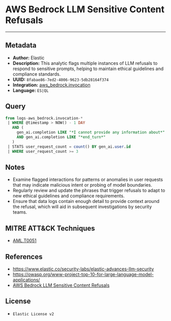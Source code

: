 # AWS Bedrock LLM Sensitive Content Refusals

---

## Metadata

- **Author:** Elastic
- **Description:** This analytic flags multiple instances of LLM refusals to respond to sensitive prompts, helping to maintain ethical guidelines and compliance standards.
- **UUID:** `8fabae86-7ed2-4006-9623-5db28164f374`
- **Integration:** [aws_bedrock.invocation](https://docs.elastic.co/integrations/aws_bedrock)
- **Language:** `ES|QL`

## Query

```sql
from logs-aws_bedrock.invocation-*
 | WHERE @timestamp > NOW() - 1 DAY
   AND (
     gen_ai.completion LIKE "*I cannot provide any information about*"
     AND gen_ai.completion LIKE "*end_turn*"
   )
 | STATS user_request_count = count() BY gen_ai.user.id
 | WHERE user_request_count >= 3
```

## Notes

- Examine flagged interactions for patterns or anomalies in user requests that may indicate malicious intent or probing of model boundaries.
- Regularly review and update the phrases that trigger refusals to adapt to new ethical guidelines and compliance requirements.
- Ensure that data logs contain enough detail to provide context around the refusal, which will aid in subsequent investigations by security teams.
## MITRE ATT&CK Techniques

- [AML.T0051](https://atlas.mitre.org/techniques/AML.T0051)
## References

- https://www.elastic.co/security-labs/elastic-advances-llm-security
- https://owasp.org/www-project-top-10-for-large-language-model-applications/
- [AWS Bedrock LLM Sensitive Content Refusals](../queries/aws_bedrock_sensitive_content_refusal_detection.toml)

## License

- `Elastic License v2`
